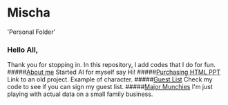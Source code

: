 # Mischa
'Personal Folder'

### Hello All,

  Thank you for stopping in. 
  In this repository, I add codes that I do for fun.
#####[About me](https://github.com/Mt122606/Mischa/blob/main/About_me/About_me.py)
  Started AI for myself say Hi!
#####[Purchasing HTML PPT](https://github.com/Mt122606/Mischa/blob/main/About_me/HTML_Example.html)
  Link to an old project. Example of character. 
#####[Guest List](https://github.com/Mt122606/Mischa/blob/main/Input_GuestList.py)
  Check my code to see if you can sign my guest list.
#####[Major Munchies](https://github.com/Mt122606/Mischa/tree/main/Projects/MunchieProject)
  I'm just playing with actual data on a small family business.



